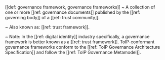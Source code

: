 [[def: governance framework, governance frameworks]]
~ A collection of one or more [[ref: governance documents]] published by the [[ref: governing body]] of a [[ref: trust community]]. 

~ Also known as: [[ref: trust framework]].

~ Note: In the [[ref: digital identity]] industry specifically, a governance framework is better known as a [[ref: trust framework]]. ToIP-conformant governance frameworks conform to the [[ref: ToIP Governance Architecture Specification]] and follow the [[ref: ToIP Governance Metamodel]].

